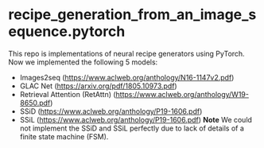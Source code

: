 # recipe_generation_from_an_image_sequence.pytorch
This repo is implementations of neural recipe generators using PyTorch.  
Now we implemented the following 5 models:
- Images2seq (https://www.aclweb.org/anthology/N16-1147v2.pdf)
- GLAC Net (https://arxiv.org/pdf/1805.10973.pdf)
- Retrieval Attention (RetAttn) (https://www.aclweb.org/anthology/W19-8650.pdf)
- SSiD (https://www.aclweb.org/anthology/P19-1606.pdf)
- SSiL (https://www.aclweb.org/anthology/P19-1606.pdf)
**Note** We could not implement the SSiD and SSiL perfectly due to lack of details of a finite state machine (FSM).